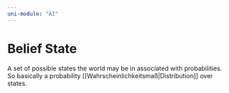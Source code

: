 ```yaml
---
uni-module: "AI"
---
```

# Belief State

A set of possible states the world may be in associated with probabilities. So basically a probability [[Wahrscheinlichkeitsmaß|Distribution]] over states.

